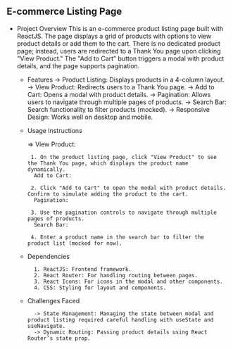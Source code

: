 ## E-commerce Listing Page

  * Project Overview
        This is an e-commerce product listing page built with ReactJS. The page displays a grid of products with options to view product details or add them to the cart. There is no dedicated product page; instead, users are redirected to a Thank You page upon clicking "View Product." The "Add to Cart" button triggers a modal with product details, and the page supports pagination.

    * Features
        -> Product Listing: Displays products in a 4-column layout.
        -> View Product: Redirects users to a Thank You page.
        -> Add to Cart: Opens a modal with product details.
        -> Pagination: Allows users to navigate through multiple pages of products.
        -> Search Bar: Search functionality to filter products (mocked).
        -> Responsive Design: Works well on desktop and mobile.
        
    * Usage Instructions

        => View Product:

           1. On the product listing page, click "View Product" to see the Thank You page, which displays the product name dynamically.
            Add to Cart:

           2. Click "Add to Cart" to open the modal with product details. Confirm to simulate adding the product to the cart.
            Pagination:

           3. Use the pagination controls to navigate through multiple pages of products.
            Search Bar:

           4. Enter a product name in the search bar to filter the product list (mocked for now).

    * Dependencies

            1. ReactJS: Frontend framework.
            2. React Router: For handling routing between pages.
            3. React Icons: For icons in the modal and other components.
            4. CSS: Styling for layout and components.
    
    * Challenges Faced
    
            -> State Management: Managing the state between modal and product listing required careful handling with useState and useNavigate.
            -> Dynamic Routing: Passing product details using React Router’s state prop.